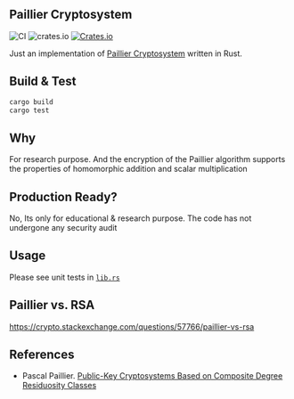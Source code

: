 ## Paillier Cryptosystem

![CI](https://github.com/AlexiaChen/paillier-rs/workflows/CI/badge.svg?branch=master)
![crates.io](https://github.com/AlexiaChen/paillier-rs/workflows/Release/badge.svg?branch=release)
[![Crates.io](https://img.shields.io/crates/v/paillier-rs)](https://crates.io/crates/paillier-rs)

Just an implementation of [Paillier Cryptosystem](https://en.wikipedia.org/wiki/Paillier_cryptosystem) written in Rust.

## Build & Test

```bash
cargo build
cargo test
```

## Why

For research purpose. And the encryption of the Paillier algorithm supports the properties of homomorphic addition and scalar multiplication

## Production Ready?

No, Its only for educational & research purpose. The code has not undergone any security audit

## Usage

Please see unit tests in [`lib.rs`](./src/lib.rs)

## Paillier vs. RSA

https://crypto.stackexchange.com/questions/57766/paillier-vs-rsa 

## References

- Pascal Paillier. [Public-Key Cryptosystems Based on Composite Degree Residuosity Classes](https://link.springer.com/content/pdf/10.1007/3-540-48910-X_16.pdf)